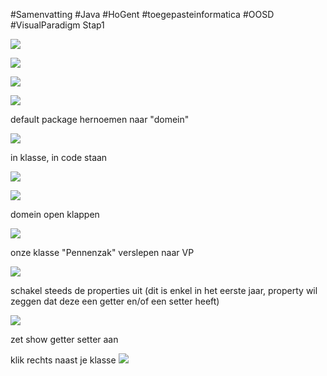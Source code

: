 #Samenvatting #Java #HoGent #toegepasteinformatica #OOSD #VisualParadigm
Stap1

![](../attachments/20241014121715.png)

![](../attachments/20241014121805.png)

![](../attachments/20241014121841.png)


![](../attachments/20241014121913.png)

default package hernoemen naar "domein"

![](../attachments/20241014121949.png)

in klasse, in code staan

![](../attachments/20241014122042.png)


![](../attachments/20241014122342.png)

domein open klappen

![](../attachments/20241014122402.png)

onze klasse "Pennenzak" verslepen naar VP

![](../attachments/20241014122448.png)

schakel steeds de properties uit (dit is enkel in het eerste jaar, property wil zeggen dat deze een getter en/of een setter heeft)

![](../attachments/20241014122531.png)


zet show getter setter aan

klik rechts naast je klasse
![](../attachments/20241014122845.png)